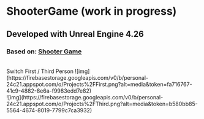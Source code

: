 # ShooterGame (work in progress)

## Developed with Unreal Engine 4.26

### Based on: [Shooter Game](https://www.unrealengine.com/marketplace/en-US/product/shooter-game) 
</br>
Switch First / Third Person
![img](https://firebasestorage.googleapis.com/v0/b/personal-24c21.appspot.com/o/Projects%2FFirst.png?alt=media&token=fa716767-41c9-4882-8e6a-f9983edd7e82)
</br>
![img](https://firebasestorage.googleapis.com/v0/b/personal-24c21.appspot.com/o/Projects%2FThird.png?alt=media&token=b580bb85-5564-4674-8019-7799c7ca3932)

